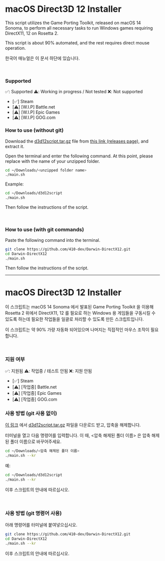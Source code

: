 # macOS Direct3D 12 Installer

This script utilizes the Game Porting Toolkit, released on macOS 14 Sonoma, to perform all necessary tasks to run Windows games requiring DirectX11, 12 on Rosetta 2.

This script is about 90% automated, and the rest requires direct mouse operation.

한국어 매뉴얼은 이 문서 하단에 있습니다.

<br>

### Supported
✅: Supported
⚠️: Working in progress / Not tested
❌: Not supported
- [✅] Steam
- [⚠️] [W.I.P] Battle.net
- [⚠️] [W.I.P] Epic Games
- [⚠️] [W.I.P] GOG.com

### How to use (without git)

Download the [d3d12script.tar.gz](https://github.com/410-dev/Darwin-DirectX12/releases/download/0.0.3/d3d12script.tar.gz) file from [this link (releases page)](https://github.com/410-dev/Darwin-DirectX12/releases), and extract it.

Open the terminal and enter the following command. At this point, please replace <unzipped folder name> with the name of your unzipped folder.

```bash
cd ~/Downloads/<unzipped folder name>
./main.sh
```

Example:

```bash
cd ~/Downloads/d3d12script
./main.sh
```

Then follow the instructions of the script.

<br>

### How to use (with git commands)

Paste the following command into the terminal.

```bash
git clone https://github.com/410-dev/Darwin-DirectX12.git
cd Darwin-DirectX12
./main.sh
```

Then follow the instructions of the script.



<hr>
  
# macOS Direct3D 12 Installer

이 스크립트는 macOS 14 Sonoma 에서 발표된 Game Porting Toolkit 을 이용해 Rosetta 2 위에서 DirectX11, 12 를 필요로 하는 Windows 용 게임들을 구동시킬 수 있도록 하는데 필요한 작업들을 일괄로 처리할 수 있도록 만든 스크립트입니다.

이 스크립트는 약 90% 가량 자동화 되어있으며 나머지는 직접적인 마우스 조작이 필요합니다.

<br>

### 지원 여부
✅: 지원됨
⚠️: 작업중 / 테스트 안됨
❌: 지원 안됨
- [✅] Steam
- [⚠️] [작업중] Battle.net
- [⚠️] [작업중] Epic Games
- [⚠️] [작업중] GOG.com

### 사용 방법 (git 사용 없이)

[이 링크](https://github.com/410-dev/Darwin-DirectX12/releases) 에서 [d3d12script.tar.gz](https://github.com/410-dev/Darwin-DirectX12/releases/download/0.0.3/d3d12script.tar.gz) 파일을 다운로드 받고, 압축을 해제합니다.

터미널을 열고 다음 명령어를 입력합니다. 이 때, <압축 해제된 폴더 이름> 은 압축 해제된 폴더 이름으로 바꾸어주세요.

```bash
cd ~/Downloads/<압축 해제된 폴더 이름>
./main.sh --kr
```

예:

```bash
cd ~/Downloads/d3d12script
./main.sh --kr
```

이후 스크립트의 안내에 따르십시오.

<br>

### 사용 방법 (git 명령어 사용)

아래 명령어를 터미널에 붙여넣으십시오.

```bash
git clone https://github.com/410-dev/Darwin-DirectX12.git
cd Darwin-DirectX12
./main.sh --kr
```

이후 스크립트의 안내에 따르십시오.
